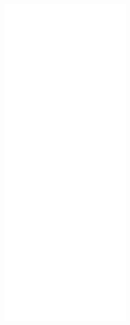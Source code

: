 <!-- If you're using "main" as default branch -->
![Metrics](https://github.com/v1rus96/v1rus96/blob/main/github-metrics.svg)
